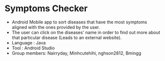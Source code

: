 # Symptoms Checker
- Android Mobile app to sort diseases that have the most symptoms aligned with the ones provided by the user. 
- The user can click on the diseases' name in order to find out more about that particular disease (Leads to an external website).
- Language : Java
- Tool : Android Studio
- Group members: Nairryday, Minhcutehihi, nghson2812, Bmingg
